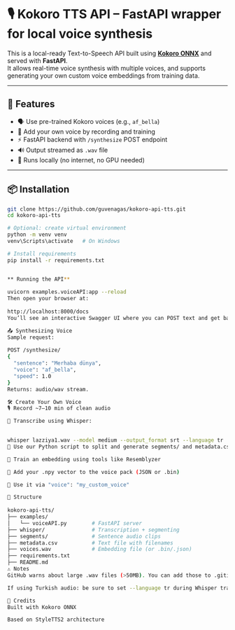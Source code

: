# 🎙️ Kokoro TTS API – FastAPI wrapper for local voice synthesis

This is a local-ready Text-to-Speech API built using **[Kokoro ONNX](https://huggingface.co/spaces/Kokoro-ai/Kokoro)** and served with **FastAPI**.  
It allows real-time voice synthesis with multiple voices, and supports generating your own custom voice embeddings from training data.

---

## 🚀 Features

- 🗣️ Use pre-trained Kokoro voices (e.g., `af_bella`)
- 🧠 Add your own voice by recording and training
- ⚡ FastAPI backend with `/synthesize` POST endpoint
- 🔊 Output streamed as `.wav` file
- 🧩 Runs locally (no internet, no GPU needed)

---

## 📦 Installation

```bash
git clone https://github.com/guvenagas/kokoro-api-tts.git
cd kokoro-api-tts

# Optional: create virtual environment
python -m venv venv
venv\Scripts\activate   # On Windows

# Install requirements
pip install -r requirements.txt


** Running the API**
 
uvicorn examples.voiceAPI:app --reload
Then open your browser at:
  
http://localhost:8000/docs
You’ll see an interactive Swagger UI where you can POST text and get back a voice .wav file.

📤 Synthesizing Voice
Sample request:
 
POST /synthesize/
{
  "sentence": "Merhaba dünya",
  "voice": "af_bella",
  "speed": 1.0
}
Returns: audio/wav stream.

🛠️ Create Your Own Voice
🎙️ Record ~7–10 min of clean audio

📝 Transcribe using Whisper:

 
whisper lazziya1.wav --model medium --output_format srt --language tr
🧠 Use our Python script to split and generate segments/ and metadata.csv

🔬 Train an embedding using tools like Resemblyzer

🧩 Add your .npy vector to the voice pack (JSON or .bin)

🎉 Use it via "voice": "my_custom_voice"

📁 Structure
 
kokoro-api-tts/
├── examples/
│   └── voiceAPI.py        # FastAPI server
├── whisper/               # Transcription + segmenting
├── segments/              # Sentence audio clips
├── metadata.csv           # Text file with filenames
├── voices.wav             # Embedding file (or .bin/.json)
├── requirements.txt
├── README.md
⚠️ Notes
GitHub warns about large .wav files (>50MB). You can add those to .gitignore or use Git LFS.

If using Turkish audio: be sure to set --language tr during Whisper transcription.

🙏 Credits
Built with Kokoro ONNX

Based on StyleTTS2 architecture
